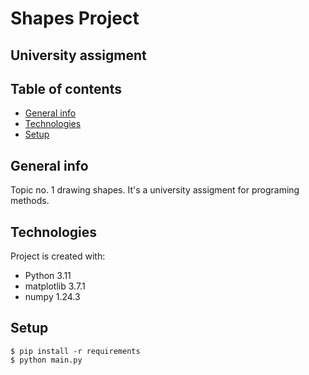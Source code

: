 # Shapes Project 
## University assigment

## Table of contents
* [General info](#general-info)
* [Technologies](#technologies)
* [Setup](#setup)

## General info
Topic no. 1 drawing shapes. It's a university assigment for programing methods.

## Technologies
Project is created with:
* Python 3.11
* matplotlib 3.7.1
* numpy 1.24.3

## Setup

```
$ pip install -r requirements
$ python main.py
```

